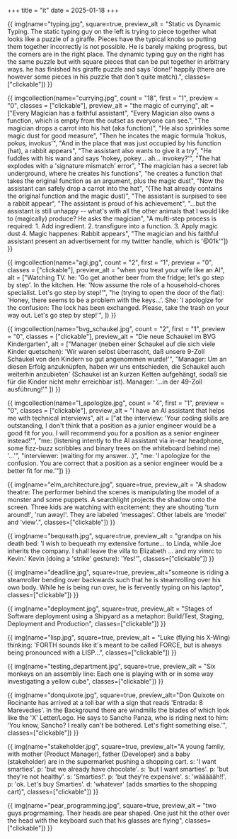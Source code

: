 +++
title = "it"
date = 2025-01-18
+++

{{ img(name="typing.jpg", square=true, preview_alt = "Static vs Dynamic Typing. The static typing guy on the left is trying to piece together what looks like a puzzle of a giraffe. Pieces have the typical knobs so putting them together incorrectly is not possible. He is barely making progress, but the corners are in the right place. The dynamic typing guy on the right has the same puzzle but with square pieces that can be put together in arbitrary ways. he has finished his giraffe puzzle and says 'done!' happily (there are however some pieces in his puzzle that don't quite match).", classes=["clickable"]) }}

{{ imgcollection(name="currying.jpg", count = "18", first = "1", preview = "0",
    classes = ["clickable"],
    preview_alt = "the magic of currying",
    alt = ["Every Magician has a faithful assistant",
        "Every Magician also owns a function, which is empty from the outset as everyone can see.",
        "The magician drops a carrot into his hat (aka function)",
        "He also sprinkles some magic dust for good measure",
        "Then he incates the magic formula 'hokus, pokus, invokus'",
        "And in the place that was just occupied by his function (hat), a rabbit appears",
        "The assistant also wants to give it a try",
        "He fuddles with his wand and says 'hokey, pokey... ah... invokey?'",
        "The hat explodes with a 'signature mismatch' error",
        "The magician has a secret lab underground, where he creates his functions",
        "he creates a function that takes the original function as an argument, plus the magic dust",
        "Now the assistant can safely drop a carrot into the hat",
        "(The hat already contains the original function and the magic dust)",
        "The assistant is surpised to see a rabbit appear",
        "The assistant is proud of his achievement",
        "...but the assistant is still unhappy -- what's with all the other animals that I would like to (magically) produce? He asks the magician",
        "A multi-step process is required: 1. Add ingredient. 2. transfigure into a function. 3. Apply magic dust 4. Magic happenes: Rabbit appears",
        "The magician and his faithful assistant present an advertisement for my twitter handle, which is '@01k'"])
}}

{{ imgcollection(name="agi.jpg", count = "2", first = "1", preview = "0",
    classes = ["clickable"],
    preview_alt = "when you treat your wife like an AI",
    alt = ["Watching TV. he: 'Go get another beer from the fridge; let's go step by step'. In the kitchen. He: 'Now assume the role of a household-chores specialist. Let's go step by step!'",
"he (trying to open the door of the flat): 'Honey, there seems to be a problem with the keys...'. She: 'I apologize for the confusion: The lock has been exchanged. Please, take the trash on your way out. Let's go step by step!'",
])
}}

{{ imgcollection(name="bvg_schaukel.jpg", count = "2", first = "1", preview = "0",
    classes = ["clickable"],
    preview_alt = "Die neue Schaukel im BVG Kindergarten",
    alt = ["Manager (neben einer Schaukel auf die sich viele Kinder quetschen): 'Wir waren selbst überrascht, daß unsere 9-Zoll Schaukel von den Kindern so gut angenommen wurde!'",
"Manager: Um an diesen Erfolg anzuknüpfen, haben wir uns entschieden, die Schaukel auch weiterhin anzubieten' (Schaukel ist an kurzen Ketten aufgehängt, sodaß sie für die Kinder nicht mehr erreichbar ist). Manager: '...in der 49-Zoll ausführung!'" ])
}}

{{ imgcollection(name="I_apologize.jpg", count = "4", first = "1", preview = "0",
    classes = ["clickable"],
    preview_alt = "I have an AI assistant that helps me with technical interviews",
    alt = ["at the interview: 'Your coding skills are outstanding, I don't think that a position as a junior engineer would be a good fit for you. I will recommend you for a position as a senior engineer instead!'",
"me: (listening intently to the AI assistant via in-ear headphone, some fizz-buzz scribbles and binary trees on the whiteboard behind me) '...'",
"interviewer: (waiting for my answer...)",
"me: 'I apologize for the confusion. You are correct that a position as a senior engineer would be a better fit for me.'"])
}}

{{ img(name="elm_architecture.jpg", square=true, preview_alt = "A shadow theatre: The performer behind the scenes is manipulating the model of a monster and some puppets. A searchlight projects the shadow onto the screen. Three kids are watching with excitement: they are shouting 'turn around!', 'run away!'. They are labeled 'messages'. Other labels are 'model' and 'view'.", classes=["clickable"]) }}

{{ img(name="bequeath.jpg", square=true, preview_alt = "grandpa on his death bed: 'I wish to bequeath my extensive fortune... to Linda, while Joe inherits the company. I shall leave the villa to Elizabeth ... and my vimrc to Kevin.' Kevin (doing a 'strike' gesture): 'Yes!'", classes=["clickable"]) }}

{{ img(name="deadline.jpg", square=true, preview_alt="someone is riding a steamroller bending over backwards such that he is steamrolling over his own body. While he is being run over, he is fervently typing on his laptop", classes=["clickable"]) }}

{{ img(name="deployment.jpg", square=true, preview_alt = "Stages of Software deployment using a Shipyard as a metaphor: Build/Test, Staging, Deployment and Production", classes=["clickable"]) }}

{{ img(name="lisp.jpg", square=true, preview_alt = "Luke (flying his X-Wing) thinking: 'FORTH sounds like it's meant to be called FORCE, but is always being pronounced with a LISP...", classes=["clickable"]) }}

{{ img(name="testing_department.jpg", square=true, preview_alt = "Six monkeys on an assembly line: Each one is playing with or in some way investigating a yellow cube", classes=["clickable"]) }}

{{ img(name="donquixote.jpg", square=true, preview_alt="Don Quixote on Rocinante has arrived at a toll bar with a sign that reads 'Entrada: 8 Marevedies'. In the Background there are windmills the blades of which look like the 'X' Letter/Logo. He says to Sancho Panza, who is riding next to him: 'You know, Sancho? I really can't be bothered. Let's fight something else.'", classes=["clickable"]) }}

{{ img(name="stakeholder.jpg", square=true, preview_alt="A young family, with mother (Product Manager), father (Developer) and a baby (stakeholder) are in the supermarket pushing a shopping cart. s: 'I want smarties'. p: 'but we already have chocolate'. s: 'but I want smarties'. p: 'but they're not healthy'. s: 'Smarties!'. p: 'but they're expensive'. s: 'wäääääh!!'. p: 'ok. Let's buy Smarties'. d: 'whatever' (adds smarties to the shopping cart)", classes=["clickable"]) }}

{{ img(name="pear_programming.jpg", square=true, preview_alt = "two guys progrmaming. Their heads are pear shaped. One just hit the other over the head with the keyboard such that his glasses are flying", classes=["clickable"]) }}


